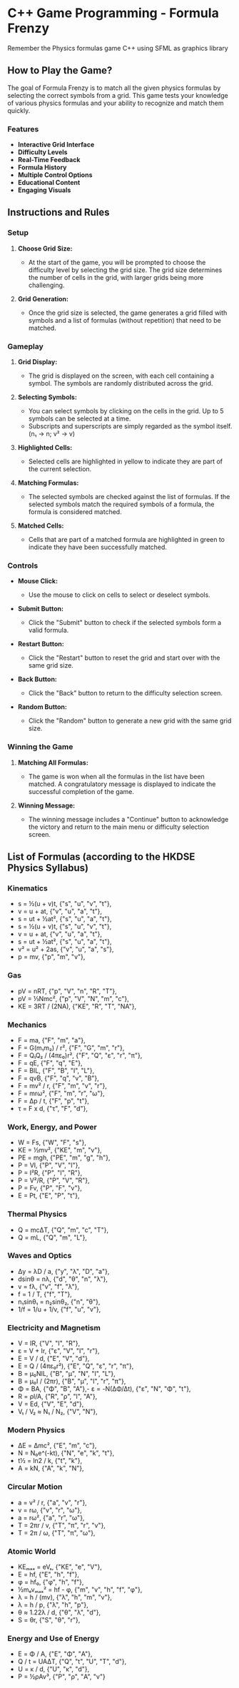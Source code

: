# C++ Game Programming - Formula Frenzy
Remember the Physics formulas game C++ using SFML as graphics library

## How to Play the Game?
The goal of Formula Frenzy is to match all the given physics formulas by selecting the correct symbols from a grid. This game tests your knowledge of various physics formulas and your ability to recognize and match them quickly.

### Features
- **Interactive Grid Interface**
- **Difficulty Levels**
- **Real-Time Feedback**
- **Formula History**
- **Multiple Control Options**
- **Educational Content**
- **Engaging Visuals**

## Instructions and Rules

### Setup
1. **Choose Grid Size:** 
   - At the start of the game, you will be prompted to choose the difficulty level by selecting the grid size. The grid size determines the number of cells in the grid, with larger grids being more challenging.

2. **Grid Generation:** 
   - Once the grid size is selected, the game generates a grid filled with symbols and a list of formulas (without repetition) that need to be matched.

### Gameplay
1. **Grid Display:** 
   - The grid is displayed on the screen, with each cell containing a symbol. The symbols are randomly distributed across the grid.

2. **Selecting Symbols:** 
   - You can select symbols by clicking on the cells in the grid. Up to 5 symbols can be selected at a time.
   - Subscripts and superscripts are simply regarded as the symbol itself. (n₁ → n; v² → v)

3. **Highlighted Cells:** 
   - Selected cells are highlighted in yellow to indicate they are part of the current selection.

4. **Matching Formulas:** 
   - The selected symbols are checked against the list of formulas. If the selected symbols match the required symbols of a formula, the formula is considered matched.

5. **Matched Cells:** 
   - Cells that are part of a matched formula are highlighted in green to indicate they have been successfully matched.

### Controls
- **Mouse Click:** 
  - Use the mouse to click on cells to select or deselect symbols.

- **Submit Button:** 
  - Click the "Submit" button to check if the selected symbols form a valid formula.

- **Restart Button:** 
  - Click the "Restart" button to reset the grid and start over with the same grid size.

- **Back Button:** 
  - Click the "Back" button to return to the difficulty selection screen.

- **Random Button:** 
  - Click the "Random" button to generate a new grid with the same grid size.

### Winning the Game
1. **Matching All Formulas:** 
   - The game is won when all the formulas in the list have been matched. A congratulatory message is displayed to indicate the successful completion of the game.

2. **Winning Message:** 
   - The winning message includes a "Continue" button to acknowledge the victory and return to the main menu or difficulty selection screen.

## List of Formulas (according to the HKDSE Physics Syllabus)

### Kinematics
- s = ½(u + v)t, {"s", "u", "v", "t"},
- v = u + at, {"v", "u", "a", "t"},
- s = ut + ½at², {"s", "u", "a", "t"},
- s = ½(u + v)t, {"s", "u", "v", "t"},
- v = u + at, {"v", "u", "a", "t"},
- s = ut + ½at², {"s", "u", "a", "t"},
- v² = u² + 2as, {"v", "u", "a", "s"},
- p = mv, {"p", "m", "v"},

### Gas
- pV = nRT, {"p", "V", "n", "R", "T"},
- pV = ⅓Nmc², {"p", "V", "N", "m", "c"},
- KE = 3RT / (2NA), {"KE", "R", "T", "NA"},

### Mechanics
- F = ma, {"F", "m", "a"},
- F = G(m₁m₂) / r², {"F", "G", "m", "r"},
- F = Q₁Q₂ / (4πε₀)r², {"F", "Q", "ε", "r", "π"},
- F = qE, {"F", "q", "E"},
- F = BIL, {"F", "B", "I", "L"},
- F = qvB, {"F", "q", "v", "B"},
- F = mv² / r, {"F", "m", "v", "r"},
- F = mrω², {"F", "m", "r", "ω"},
- F = Δp / t, {"F", "p", "t"},
- τ = F x d, {"τ", "F", "d"},

### Work, Energy, and Power
- W = Fs, {"W", "F", "s"},
- KE = ½mv², {"KE", "m", "v"},
- PE = mgh, {"PE", "m", "g", "h"},
- P = VI, {"P", "V", "I"},
- P = I²R, {"P", "I", "R"},
- P = V²/R, {"P", "V", "R"},
- P = Fv, {"P", "F", "v"},
- E = Pt, {"E", "P", "t"},

### Thermal Physics
- Q = mcΔT, {"Q", "m", "c", "T"},
- Q = mL, {"Q", "m", "L"},

### Waves and Optics
- Δy = λD / a, {"y", "λ", "D", "a"},
- dsinθ = nλ, {"d", "θ", "n", "λ"},
- v = fλ, {"v", "f", "λ"},
- f = 1 / T, {"f", "T"},
- n₁sinθ₁ = n₂sinθ₂, {"n", "θ"},
- 1/f = 1/u + 1/v, {"f", "u", "v"},

### Electricity and Magnetism
- V = IR, {"V", "I", "R"},
- ε = V + Ir, {"ε", "V", "I", "r"},
- E = V / d, {"E", "V", "d"},
- E = Q / (4πε₀r²), {"E", "Q", "ε", "r", "π"},
- B = μ₀NIL, {"B", "μ", "N", "I", "L"},
- B = μ₀I / (2πr), {"B", "μ", "I", "r", "π"},
- Φ = BA, {"Φ", "B", "A"},- ε = -N(ΔΦ/Δt), {"ε", "N", "Φ", "t"},
- R = ρl/A, {"R", "ρ", "l", "A"},
- V = Ed, {"V", "E", "d"},
- V₁ / V₂ ≈ N₁ / N₂, {"V", "N"},

### Modern Physics
- ΔE = Δmc², {"E", "m", "c"},
- N = N₀e^(-kt), {"N", "e", "k", "t"},
- t½ = ln2 / k, {"t", "k"},
- A = kN, {"A", "k", "N"},

### Circular Motion
- a = v² / r, {"a", "v", "r"},
- v = rω, {"v", "r", "ω"},
- a = rω², {"a", "r", "ω"},
- T = 2πr / v, {"T", "π", "r", "v"},
- T = 2π / ω, {"T", "π", "ω"},

### Atomic World
- KEₘₐₓ = eVₛ, {"KE", "e", "V"},
- E = hf, {"E", "h", "f"},
- φ = hf₀, {"φ", "h", "f"},
- ½mₑvₘₐₓ² = hf - φ, {"m", "v", "h", "f", "φ"},
- λ = h / (mv), {"λ", "h", "m", "v"},
- λ = h / p, {"λ", "h", "p"},
- θ ≈ 1.22λ / d, {"θ", "λ", "d"},
- S = θr, {"S", "θ", "r"},

### Energy and Use of Energy
- E = Φ / A, {"E", "Φ", "A"},
- Q / t = UAΔT, {"Q", "t", "U", "T", "d"},
- U = κ / d, {"U", "κ", "d"},
- P = ½ρAv³, {"P", "ρ", "A", "v"}